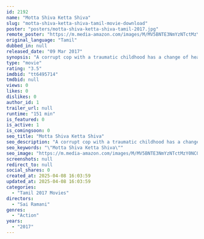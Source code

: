 ```yaml
---
id: 2192
name: "Motta Shiva Ketta Shiva"
slug: "motta-shiva-ketta-shiva-tamil-movie-download"
poster: "posters/motta-shiva-ketta-shiva-tamil-2017.jpg"
remote_poster: "https://m.media-amazon.com/images/M/MV5BNTE3NmYzNTctMzY0NC00YTUyLTlkYzgtYWNhZDM0NzliYTY5XkEyXkFqcGc@._V1_SX300.jpg"
original_language: "Tamil"
dubbed_in: null
released_date: "09 Mar 2017"
synopsis: "A corrupt cop with a traumatic childhood has a change of heart and treads upon the path of righteousness as he takes on a dangerous criminal and his team."
type: "movie"
rating: "3.5"
imdbid: "tt6495714"
tmdbid: null
views: 0
likes: 0
dislikes: 0
author_id: 1
trailer_url: null
runtime: "151 min"
is_featured: 0
is_active: 1
is_comingsoon: 0
seo_title: "Motta Shiva Ketta Shiva"
seo_description: "A corrupt cop with a traumatic childhood has a change of heart and treads upon the path of righteousness as he takes on a dangerous criminal and his team."
seo_keywords: "\"Motta Shiva Ketta Shiva\""
seo_image: "https://m.media-amazon.com/images/M/MV5BNTE3NmYzNTctMzY0NC00YTUyLTlkYzgtYWNhZDM0NzliYTY5XkEyXkFqcGc@._V1_SX300.jpg"
screenshots: null
redirect_to: null
social_shares: 0
created_at: 2025-04-08 16:03:59
updated_at: 2025-04-08 16:03:59
categories:
  - "Tamil 2017 Movies"
directors:
  - "Sai Ramani"
genres:
  - "Action"
years:
  - "2017"
---
```

